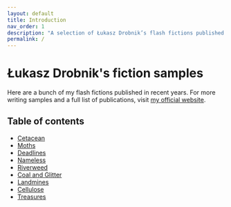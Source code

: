 ```yaml
---
layout: default
title: Introduction
nav_order: 1
description: "A selection of Łukasz Drobnik’s flash fictions published in recent years"
permalink: /
---
```


# Łukasz Drobnik's fiction samples
Here are a bunch of my flash fictions published in recent years. For more writing samples and a full list of publications, visit [my official website](https://drobnik.co/).

<h2 class="text-delta">Table of contents</h2>

- [Cetacean](/docs/cetacean.md)
- [Moths](/docs/moths.md)
- [Deadlines](/docs/deadlines.md)
- [Nameless](/docs/nameless.md)
- [Riverweed](/docs/riverweed.md)
- [Coal and Glitter](/docs/coal-and-glitter.md)
- [Landmines](/docs/landmines.md)
- [Cellulose](/docs/cellulose.md)
- [Treasures](/docs/treasures.md)
